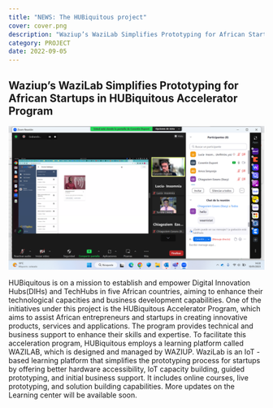 ```yaml
---
title: "NEWS: The HUBiquitous project"
cover: cover.png
description: "Waziup’s WaziLab Simplifies Prototyping for African Startups in HUBiquitous Accelerator Program"
category: PROJECT
date: 2022-09-05
---
```

## Waziup’s WaziLab Simplifies Prototyping for African Startups in HUBiquitous Accelerator Program

![image](cover.png)

HUBiquitous is on a mission to establish and empower Digital Innovation Hubs(DIHs) and TechHubs in five African countries, aiming to enhance their technological capacities and business development capabilities. One of the initiatives under this project is the HUBiquitous Accelerator Program, which aims to assist African entrepreneurs and startups in creating innovative products, services and applications. The program provides technical and business support to enhance their skills and expertise. To facilitate this acceleration program, HUBiquitous employs a learning platform called WAZILAB, which is designed and managed by WAZIUP. WaziLab is an IoT - based learning platform that simplifies the prototyping process for startups by offering better hardware accessibility, IoT capacity building, guided prototyping, and initial business support. It includes online courses, live prototyping, and solution building capabilities. More updates on the Learning center will be available soon. 